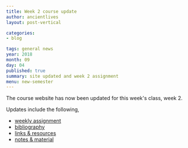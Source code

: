 ```yaml
---
title: Week 2 course update
author: ancientlives
layout: post-vertical

categories:
- blog

tags: general news
year: 2018
month: 09
day: 04
published: true
summary: site updated and week 2 assignment
menu: new-semester
---
```


The course website has now been updated for this week's class, week 2.

Updates include the following,

* [weekly assignment](/weekly_assignment)
* [bibliography](/bibliography)
* [links & resources](/links)
* [notes & material](/notes)
